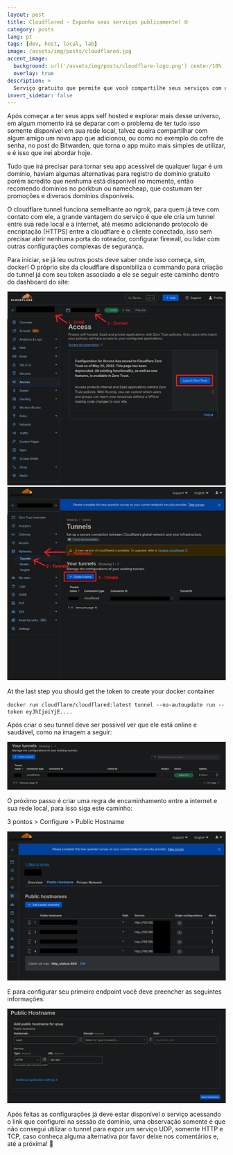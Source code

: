 ```yaml
---
layout: post
title: Cloudflared - Exponha seus serviços publicamente! 🌐
category: posts
lang: pt
tags: [dev, host, local, lab]
image: /assets/img/posts/cloudflared.jpg
accent_image: 
  background: url('/assets/img/posts/cloudflare-logo.png') center/10%
  overlay: true
description: >
  Serviço gratuito que permite que você compartilhe seus serviços com qualquer pessoa.
invert_sidebar: false
---
```


Após começar a ter seus apps self hosted e explorar mais desse universo, em algum momento irá se deparar com o problema de ter tudo isso somente disponível em sua rede local, talvez queira compartilhar com algum amigo um novo app que adicionou, ou como no exemplo do cofre de senha, no post do Bitwarden, que torna o app muito mais simples de utilizar, e é isso que irei abordar hoje.

Tudo que irá precisar para tornar seu app acessivel de qualquer lugar é um domínio, haviam algumas alternativas para registro de domínio gratuito porém acredito que nenhuma está disponível no momento, então recomendo domínios no porkbun ou namecheap, que costumam ter promoções e diversos domínios disponíveis.

O cloudflare tunnel funciona semelhante ao ngrok, para quem já teve com contato com ele, a grande vantagem do serviço é que ele cria um tunnel entre sua rede local e a internet, até mesmo adicionando protocolo de encriptação (HTTPS) entre a cloudflare e o cliente conectado, isso sem precisar abrir nenhuma porta do roteador, configurar firewall, ou lidar com outras configurações complexas de segurança.

Para iniciar, se já leu outros posts deve saber onde isso começa, sim, docker! O próprio site da cloudflare disponibiliza o commando para criação do tunnel já com seu token associado a ele se seguir este caminho dentro do dashboard do site:

<p>
<img src="https://raw.githubusercontent.com/luigihenrick/luigihenrick.github.io/refs/heads/master/assets/img/posts/cloudflare-home.png">
<br/>
<img src="https://raw.githubusercontent.com/luigihenrick/luigihenrick.github.io/refs/heads/master/assets/img/posts/cloudflare-zero-trust.png">
</p>

At the last step you should get the token to create your docker container
```
docker run cloudflare/cloudflared:latest tunnel --no-autoupdate run --token eyJhIjoiYjE....
```

Após criar o seu tunnel deve ser possível ver que ele está online e saudável, como na imagem a seguir:
<p>
<img src="https://raw.githubusercontent.com/luigihenrick/luigihenrick.github.io/refs/heads/master/assets/img/posts/cloudflare-healthy.png">
</p>

O próximo passo é criar uma regra de encaminhamento entre a internet e sua rede local, para isso siga este caminho:

3 pontos > Configure > Public Hostname

<p>
<img src="https://raw.githubusercontent.com/luigihenrick/luigihenrick.github.io/refs/heads/master/assets/img/posts/cloudflare-forward.png">
</p>

E para configurar seu primeiro endpoint você deve preencher as seguintes informações:

<p>
<img src="https://raw.githubusercontent.com/luigihenrick/luigihenrick.github.io/refs/heads/master/assets/img/posts/cloudflare-public-hostname.png">
</p>


Após feitas as configurações já deve estar disponível o serviço acessando o link que configurei na sessão de domínio, uma observação somente é que não consegui utilizar o tunnel para expor um serviço UDP, somente HTTP e TCP, caso conheça alguma alternativa por favor deixe nos comentários e, até a próxima! 🎇